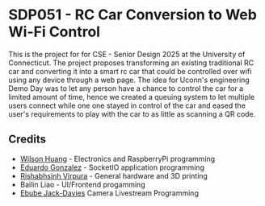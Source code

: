 
# SDP051 - RC Car Conversion to Web Wi-Fi Control

This is the project for for CSE - Senior Design 2025 at the University of Connecticut. The project proposes transforming an existing traditional RC car and converting it into a smart rc car that could be controlled over wifi using any device through a web page. The idea for Uconn's engineering Demo Day was to let any person have a chance to control the car for a limited amount of time, hence we created a queuing system to let multiple users connect while one one stayed in control of the car and eased the user's requirements to play with the car to as little as scanning a QR code.
## Credits

- [Wilson Huang](https://github.com/WilsonHuang1) - Electronics and RaspberryPi programming
- [Eduardo Gonzalez](https://github.com/GzzDaniel) - SocketIO application programming
- [Rishabhsinh Virpura](https://github.com/Rishi-Virpura-UCONN) - General hardware and 3D printing
- Bailin Liao - UI/Frontend progamming
- [Ebube Jack-Davies](https://github.com/EbubeJD) Camera Livestream Programming


